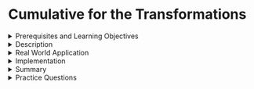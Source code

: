 # Cumulative for the  Transformations
<details><summary>Prerequisites and Learning Objectives</summary>

## Prerequisites

- Knowledge about how to create an RDD in Spark.

## Objectives

- To learn about different transformation operations that can be applied on RDDs.

---

</details>
<details><summary>Description</summary>

## Description

- Transformation operations are used in manipulating RDD data and returns new RDD. 

- Transformations are evaluated lazily means they are not executed until an action is performed on it. 

## Transformations in Spark-RDD

- To get the unique elements from an RDD, use `distinct` operation.

- Use `filter` transformation for selecting elements based on condition. 

- To sort the data present inside the RDD in ascending or descending order, use `sortBy` operation. It will sort the data in ascending order when the condition is true and in descending order when the condition is false.

- `Map` transformation applies operation on each element present in RDD and returns a new RDD. The length of an old RDD and a new RDD both are the same.

- `flatMap` transformation is like `map`, but it also flattens the result after doing map operation. The length of the old RDD and new RDD may or may not be the same in flatMap case.

- If you have two RDDs and you need the combined data of both the RDDs into new RDD then use `union` operation.

- If you have two RDDs and you need the common data of both the RDDs into new RDD then use `intersection` operation.

- There are two operations through which you can increase or decrease the number of partitions for the RDD. 
  - Use `repartition` operation for increasing the number of partitions and `coalesce` for decreasing the number of partitions.

- Use `groupByKey()` to group each input key to an iterable value in the RDD. This will result in shuffling of data over the network.

- Similar to `groupByKey()` there is one more operation we can use on the Dataset that is `reduceByKey()`. Both do similar operation and result in same output, but the key difference between both is that reduceByKey() do the map side combine but groupBykey() doesn't.

---

</details>
<details><summary>Real World Application</summary>

</details>
<details><summary>Implementation</summary> 

## Implementation

- For applying some operations on RDD, let's first create the RDD.

```
data = [1, 2, 3, 3, 4, 5, 2]
rdd1 = sc.parallelize(data)
``` 


- Using `distinct()` to get unique elements.
```
rdd1.distinct().collect()
```


- Using `filter` to get elements which are less than 3.
```
filter_rdd = rdd1.filter(lambda x: x<3)
filter_rdd.collect()
```
 

- `sortByKey()` example 
```
rdd1.sortBy(lambda x: x, true).collect()
rdd1.sortBy(lambda x: x, false).collect()
```


- Using `map()` to split the list of items. 
```
rdd1 = sc.parallelize(["hello my friend", "how are you"])

rdd1.map(lambda x: x.split(" ")).collect()
```
- This will result in:
> [("hello", "my", "friend"), Array("how", "are", "you")]

- Using `flatMap()` to split the list of items.
```
rdd1 = sc.parallelize(["hello my friend", "how are you"])

rdd1.flatMap(lambda x: x.split(" ")).collect()
```
- This will result in:
> ["hello", "my", "friend", "how", "are", "you"]


- Applying `union()` on RDDs. 
```
rdd1 = sc.parallelize([1, 2, 3])
rdd2 = sc.parallelize([4, 5, 6])

rdd1.union(rdd2).collect()
```
- Output will be:
> [1, 2, 3, 4, 5, 6]

- Applying `intersection()` on RDDs. 
```
rdd1 = sc.parallelize([1, 2, 3, 5])
rdd2 = sc.parallelize([4, 5, 2])

rdd1.intersection(rdd2).collect()
```
- Output will be:
> [2, 5]


- Example of `coalesce` and `repartition`. 

```
rdd1 = sc.parallelize([10, 20 , 30 , 20 , 40])
rdd2 = rdd1.repartition(5)
rdd3 = rdd2.coalesce(2)
```

**Note:**
> `repartition` can be used for increasing or decreasing the number of partitions but, it is recommended to use `coalesce` when the need is to decrease the partitions as it doesn't result in shuffling of all the data over the network.


- Example of `groupByKey()`

```
rdd1 = sc.parallelize(["A", "B", "B", "D", "A"])
rdd2 = rdd1.map(lambda char : (char, 1))
rdd3 = rdd2.groupByKey().map(lambda a,b : (a, sum(b)))
```

- Example of `reduceByKey()`.
```
rdd1 = sc.parallelize(["A", "B", "B", "D", "A"])
rdd2 = rdd1.map(lambda char : (char, 1))
rdd3 = rdd2.reduceByKey(lambda a,b : (a + b))
```
**Note:**
> - `groupByKey()` and `reduceByKey()` both come under wide transformation that means they both result in shuffling of data between partitions.
> - To choose between both depends on the size and type of data. Use `reduceByKey()` over `groupByKey()` as it does the map side combine and hence sends less amount of data to reduce over the network and preferable if we apply some aggregate functions like sum, average on the dataset. 
> - Go for `groupByKey()` when there is no need of map side combine or when the data is less in size. 

---

</details>
<details><summary>Summary</summary> 

## Summary 

- Transformation operations are used in manipulating data present inside an RDD and, it returns new RDD. They are evaluated lazily means they are not executed until an action is performed on it. 

- Examples of Transformations in Spark-RDD are filter(), map(), flatMap(), reduceByKey(), etc.

---

</details>
<details><summary>Practice Questions</summary>

[Practice Questions](./Quiz.gift)</details>
